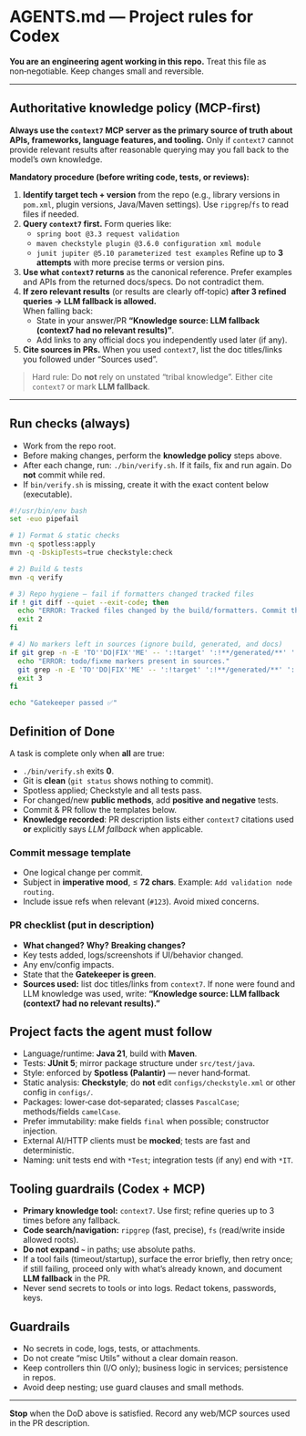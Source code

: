 # AGENTS.md — Project rules for Codex

**You are an engineering agent working in this repo.** Treat this file as non‑negotiable. Keep changes small and reversible.

---

## Authoritative knowledge policy (MCP‑first)

**Always use the `context7` MCP server as the primary source of truth about APIs, frameworks, language features, and tooling.** Only if `context7` cannot provide relevant results after reasonable querying may you fall back to the model’s own knowledge.

**Mandatory procedure (before writing code, tests, or reviews):**
1. **Identify target tech + version** from the repo (e.g., library versions in `pom.xml`, plugin versions, Java/Maven settings). Use `ripgrep`/`fs` to read files if needed.
2. **Query `context7` first.** Form queries like:
    - `spring boot @3.3 request validation`
    - `maven checkstyle plugin @3.6.0 configuration xml module`
    - `junit jupiter @5.10 parameterized test examples`
      Refine up to **3 attempts** with more precise terms or version pins.
3. **Use what `context7` returns** as the canonical reference. Prefer examples and APIs from the returned docs/specs. Do not contradict them.
4. **If zero relevant results** (or results are clearly off‑topic) **after 3 refined queries → LLM fallback is allowed.**  
   When falling back:
    - State in your answer/PR **“Knowledge source: LLM fallback (context7 had no relevant results)”**.
    - Add links to any official docs you independently used later (if any).
5. **Cite sources in PRs.** When you used `context7`, list the doc titles/links you followed under “Sources used”.

> Hard rule: Do **not** rely on unstated “tribal knowledge”. Either cite `context7` or mark **LLM fallback**.

---

## Run checks (always)
- Work from the repo root.
- Before making changes, perform the **knowledge policy** steps above.
- After each change, run: `./bin/verify.sh`. If it fails, fix and run again. Do **not** commit while red.
- If `bin/verify.sh` is missing, create it with the exact content below (executable).

```bash
#!/usr/bin/env bash
set -euo pipefail

# 1) Format & static checks
mvn -q spotless:apply
mvn -q -DskipTests=true checkstyle:check

# 2) Build & tests
mvn -q verify

# 3) Repo hygiene — fail if formatters changed tracked files
if ! git diff --quiet --exit-code; then
  echo "ERROR: Tracked files changed by the build/formatters. Commit them and re-run."
  exit 2
fi

# 4) No markers left in sources (ignore build, generated, and docs)
if git grep -n -E 'TO''DO|FIX''ME' -- ':!target' ':!**/generated/**' ':!**/*.md' ':!**/*.MD' | grep -q .; then
  echo "ERROR: todo/fixme markers present in sources."
  git grep -n -E 'TO''DO|FIX''ME' -- ':!target' ':!**/generated/**' ':!**/*.md' ':!**/*.MD' || true
  exit 3
fi

echo "Gatekeeper passed ✅"
```

## Definition of Done
A task is complete only when **all** are true:
- `./bin/verify.sh` exits **0**.
- Git is **clean** (`git status` shows nothing to commit).
- Spotless applied; Checkstyle and all tests pass.
- For changed/new **public methods**, add **positive and negative** tests.
- Commit & PR follow the templates below.
- **Knowledge recorded**: PR description lists either `context7` citations used **or** explicitly says *LLM fallback* when applicable.

### Commit message template
- One logical change per commit.
- Subject in **imperative mood**, ≤ **72 chars**. Example: `Add validation node routing`.
- Include issue refs when relevant (`#123`). Avoid mixed concerns.

### PR checklist (put in description)
- **What changed?**  **Why?**  **Breaking changes?**
- Key tests added, logs/screenshots if UI/behavior changed.
- Any env/config impacts.
- State that the **Gatekeeper is green**.
- **Sources used:** list doc titles/links from `context7`. If none were found and LLM knowledge was used, write: **“Knowledge source: LLM fallback (context7 had no relevant results).”**

## Project facts the agent must follow
- Language/runtime: **Java 21**, build with **Maven**.
- Tests: **JUnit 5**; mirror package structure under `src/test/java`.
- Style: enforced by **Spotless (Palantir)** — never hand‑format.
- Static analysis: **Checkstyle**; do **not** edit `configs/checkstyle.xml` or other config in `configs/`.
- Packages: lower‑case dot‑separated; classes `PascalCase`; methods/fields `camelCase`.
- Prefer immutability: make fields `final` when possible; constructor injection.
- External AI/HTTP clients must be **mocked**; tests are fast and deterministic.
- Naming: unit tests end with `*Test`; integration tests (if any) end with `*IT`.

## Tooling guardrails (Codex + MCP)
- **Primary knowledge tool:** `context7`. Use first; refine queries up to 3 times before any fallback.
- **Code search/navigation:** `ripgrep` (fast, precise), `fs` (read/write inside allowed roots).
- **Do not expand `~`** in paths; use absolute paths.
- If a tool fails (timeout/startup), surface the error briefly, then retry once; if still failing, proceed only with what’s already known, and document **LLM fallback** in the PR.
- Never send secrets to tools or into logs. Redact tokens, passwords, keys.

## Guardrails
- No secrets in code, logs, tests, or attachments.
- Do not create “misc Utils” without a clear domain reason.
- Keep controllers thin (I/O only); business logic in services; persistence in repos.
- Avoid deep nesting; use guard clauses and small methods.

---

**Stop** when the DoD above is satisfied. Record any web/MCP sources used in the PR description.
